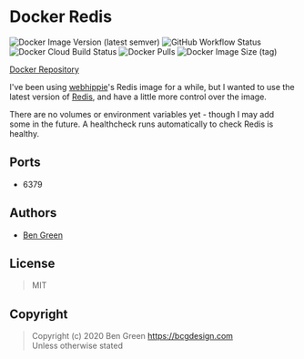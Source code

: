 # Docker Redis

![Docker Image Version (latest semver)](https://img.shields.io/docker/v/bcgdesign/redis?sort=semver) ![GitHub Workflow Status](https://img.shields.io/github/workflow/status/bencgreen/docker-redis/build?label=github) ![Docker Cloud Build Status](https://img.shields.io/docker/cloud/build/bcgdesign/redis?label=docker) ![Docker Pulls](https://img.shields.io/docker/pulls/bcgdesign/redis?label=pulls) ![Docker Image Size (tag)](https://img.shields.io/docker/image-size/bcgdesign/redis/latest?label=size)

[Docker Repository](https://hub.docker.com/r/bcgdesign/redis)

I've been using [webhippie](https://github.com/dockhippie/redis)'s Redis image for a while, but I wanted to use the latest version of [Redis](https://redis.io/), and have a little more control over the image.

There are no volumes or environment variables yet - though I may add some in the future.  A healthcheck runs automatically to check Redis is healthy.

## Ports

* 6379

## Authors

* [Ben Green](https://github.com/bencgreen)

## License

> MIT

## Copyright

> Copyright (c) 2020 Ben Green <https://bcgdesign.com>  
> Unless otherwise stated
